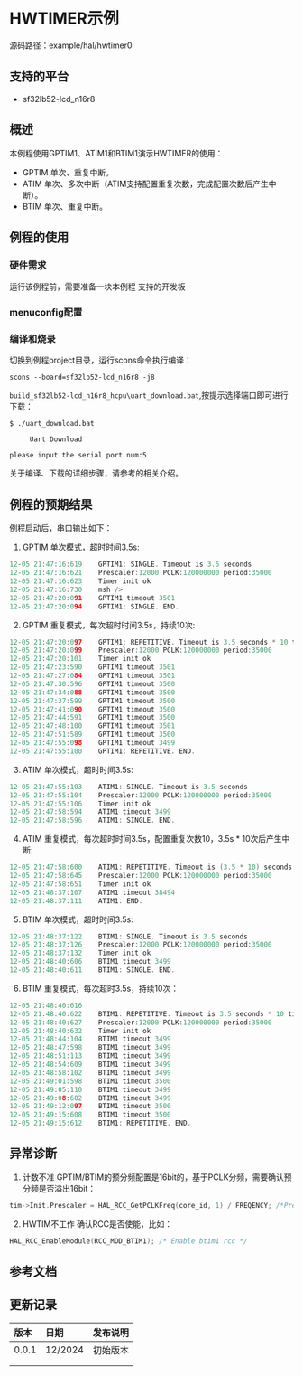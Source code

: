 # HWTIMER示例

源码路径：example/hal/hwtimer0

## 支持的平台
<!-- 支持哪些板子和芯片平台 -->
+ sf32lb52-lcd_n16r8


## 概述
<!-- 例程简介 -->
本例程使用GPTIM1、ATIM1和BTIM1演示HWTIMER的使用：
+ GPTIM 单次、重复中断。
+ ATIM 单次、多次中断（ATIM支持配置重复次数，完成配置次数后产生中断）。
+ BTIM 单次、重复中断。

## 例程的使用
<!-- 说明如何使用例程，比如连接哪些硬件管脚观察波形，编译和烧写可以引用相关文档。
对于rt_device的例程， 还需要把本例程用到的配置开关列出来，比如PWM例程用到了PWM1，需要在onchip菜单里使能PWM1 -->
      
### 硬件需求
运行该例程前，需要准备一块本例程 支持的开发板

### menuconfig配置


### 编译和烧录
切换到例程project目录，运行scons命令执行编译：
```
scons --board=sf32lb52-lcd_n16r8 -j8
```
`build_sf32lb52-lcd_n16r8_hcpu\uart_download.bat`,按提示选择端口即可进行下载：
```
$ ./uart_download.bat

     Uart Download

please input the serial port num:5
```
关于编译、下载的详细步骤，请参考[](/quickstart/get-started.md)的相关介绍。

## 例程的预期结果
<!-- 说明例程运行结果，比如哪几个灯会亮，会打印哪些log，以便用户判断例程是否正常运行，运行结果可以结合代码分步骤说明 -->
例程启动后，串口输出如下：
1. GPTIM 单次模式，超时时间3.5s:
```c
12-05 21:47:16:619    GPTIM1: SINGLE. Timeout is 3.5 seconds
12-05 21:47:16:621    Prescaler:12000 PCLK:120000000 period:35000
12-05 21:47:16:623    Timer init ok
12-05 21:47:16:730    msh />
12-05 21:47:20:091    GPTIM1 timeout 3501
12-05 21:47:20:094    GPTIM1: SINGLE. END.
```

2. GPTIM 重复模式，每次超时时间3.5s，持续10次:
```c
12-05 21:47:20:097    GPTIM1: REPETITIVE. Timeout is 3.5 seconds * 10 times.
12-05 21:47:20:099    Prescaler:12000 PCLK:120000000 period:35000
12-05 21:47:20:101    Timer init ok
12-05 21:47:23:590    GPTIM1 timeout 3501
12-05 21:47:27:084    GPTIM1 timeout 3501
12-05 21:47:30:596    GPTIM1 timeout 3500
12-05 21:47:34:088    GPTIM1 timeout 3500
12-05 21:47:37:599    GPTIM1 timeout 3500
12-05 21:47:41:090    GPTIM1 timeout 3500
12-05 21:47:44:591    GPTIM1 timeout 3500
12-05 21:47:48:100    GPTIM1 timeout 3501
12-05 21:47:51:589    GPTIM1 timeout 3500
12-05 21:47:55:098    GPTIM1 timeout 3499
12-05 21:47:55:100    GPTIM1: REPETITIVE. END.
```

3. ATIM 单次模式，超时时间3.5s:
```c
12-05 21:47:55:103    ATIM1: SINGLE. Timeout is 3.5 seconds
12-05 21:47:55:104    Prescaler:12000 PCLK:120000000 period:35000
12-05 21:47:55:106    Timer init ok
12-05 21:47:58:594    ATIM1 timeout 3499
12-05 21:47:58:596    ATIM1: SINGLE. END.
```

4. ATIM 重复模式，每次超时时间3.5s，配置重复次数10，3.5s * 10次后产生中断:
```c
12-05 21:47:58:600    ATIM1: REPETITIVE. Timeout is (3.5 * 10) seconds.
12-05 21:47:58:645    Prescaler:12000 PCLK:120000000 period:35000
12-05 21:47:58:651    Timer init ok
12-05 21:48:37:107    ATIM1 timeout 38494
12-05 21:48:37:111    ATIM1: END.
```

5. BTIM 单次模式，超时时间3.5s:
```c
12-05 21:48:37:122    BTIM1: SINGLE. Timeout is 3.5 seconds
12-05 21:48:37:126    Prescaler:12000 PCLK:120000000 period:35000
12-05 21:48:37:132    Timer init ok
12-05 21:48:40:606    BTIM1 timeout 3499
12-05 21:48:40:611    BTIM1: SINGLE. END.
```

6. BTIM 重复模式，每次超时3.5s，持续10次：
```c
12-05 21:48:40:616    
12-05 21:48:40:622    BTIM1: REPETITIVE. Timeout is 3.5 seconds * 10 times.
12-05 21:48:40:627    Prescaler:12000 PCLK:120000000 period:35000
12-05 21:48:40:632    Timer init ok
12-05 21:48:44:104    BTIM1 timeout 3499
12-05 21:48:47:598    BTIM1 timeout 3499
12-05 21:48:51:113    BTIM1 timeout 3499
12-05 21:48:54:609    BTIM1 timeout 3499
12-05 21:48:58:102    BTIM1 timeout 3499
12-05 21:49:01:598    BTIM1 timeout 3500
12-05 21:49:05:110    BTIM1 timeout 3499
12-05 21:49:08:602    BTIM1 timeout 3499
12-05 21:49:12:097    BTIM1 timeout 3500
12-05 21:49:15:608    BTIM1 timeout 3500
12-05 21:49:15:612    BTIM1: REPETITIVE. END.
```


## 异常诊断
1. 计数不准
GPTIM/BTIM的预分频配置是16bit的，基于PCLK分频，需要确认预分频是否溢出16bit：
```c
tim->Init.Prescaler = HAL_RCC_GetPCLKFreq(core_id, 1) / FREQENCY; /*Prescaler is 16 bits, please select correct frequency*/
```
2. HWTIM不工作
确认RCC是否使能，比如：
```c
HAL_RCC_EnableModule(RCC_MOD_BTIM1); /* Enable btim1 rcc */
```

## 参考文档

## 更新记录

|版本 |日期 |发布说明|
|:---|:---|:---|
|0.0.1|12/2024|初始版本|
||||
||||